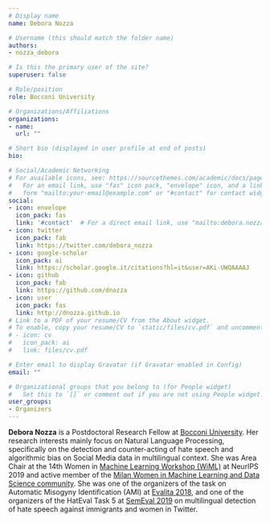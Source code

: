 ```yaml
---
# Display name
name: Debora Nozza

# Username (this should match the folder name)
authors:
- nozza_debora

# Is this the primary user of the site?
superuser: false

# Role/position
role: Bocconi University

# Organizations/Affiliations
organizations:
- name: 
  url: ""

# Short bio (displayed in user profile at end of posts)
bio: 

# Social/Academic Networking
# For available icons, see: https://sourcethemes.com/academic/docs/page-builder/#icons
#   For an email link, use "fas" icon pack, "envelope" icon, and a link in the
#   form "mailto:your-email@example.com" or "#contact" for contact widget.
social:
- icon: envelope
  icon_pack: fas
  link: '#contact'  # For a direct email link, use "mailto:debora.nozza@unibocconi.it".
- icon: twitter
  icon_pack: fab
  link: https://twitter.com/debora_nozza
- icon: google-scholar
  icon_pack: ai
  link: https://scholar.google.it/citations?hl=it&user=AKi-UWQAAAAJ
- icon: github
  icon_pack: fab
  link: https://github.com/dnozza
- icon: user
  icon_pack: fas
  link: http://dnozza.github.io
# Link to a PDF of your resume/CV from the About widget.
# To enable, copy your resume/CV to `static/files/cv.pdf` and uncomment the lines below.
# - icon: cv
#   icon_pack: ai
#   link: files/cv.pdf

# Enter email to display Gravatar (if Gravatar enabled in Config)
email: ""

# Organizational groups that you belong to (for People widget)
#   Set this to `[]` or comment out if you are not using People widget.
user_groups:
- Organizers
---
```


**Debora Nozza** is a Postdoctoral Research Fellow at [Bocconi University](https:\\www.bocconi.it/). Her research interests mainly focus on Natural Language Processing, specifically on the detection and counter-acting of hate speech and algorithmic bias on Social Media data in multilingual context.
She was Area Chair at the 14th Women in [Machine Learning Workshop (WiML)](https://wimlworkshop.org/2019/) at NeurIPS 2019 and active member of the [Milan Women in Machine Learning and Data Science community](https://www.meetup.com/it-IT/Milan-Women-in-Machine-Learning-and-Data-Science/).
She was one of the organizers of the task on Automatic Misogyny Identification (AMI) at [Evalita 2018](\url{http://www.evalita.it/2018}), and one of the organizers of the HatEval Task 5 at [SemEval 2019](http://alt.qcri.org/semeval2019/) on multilingual detection of hate speech against immigrants and women in Twitter.
